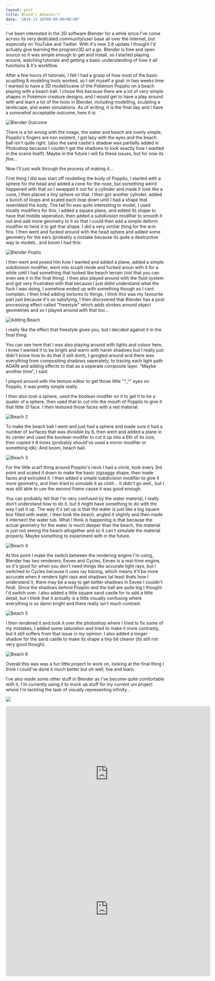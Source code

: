 ```yaml
---
layout: post
title: Blend'r Adventu'r
date: '2019-11-10T00:00:00+00:00'
---
```

I've been interested in the 3D software Blender for a while since I've come across its very dedicated community/user base all over the internet, but especially on YouTube and Twitter. With it's new 2.8 update I thought I'd actually give learning the program/3D art a go. Blender is free and open source so it was simple enough to get and install, so I started playing around, watching tutorials and getting a basic understanding of how it all functions & it's workflow. 

After a few hours of tutorials, I felt I had a grasp of how most of the basic scuplting & modeling tools worked, so I set myself a goal: in two weeks time I wanted to have a 3D model/scene of the Pokémon Popplio on a beach playing with a beach ball. I chose this because there are a lot of very simple shapes in Pokémon creature designs, and I would get to have a play around with and learn a lot of the tools in Blender, including modelling, sculpting a landscape, and water simulations. As of writing, it is the final day and I have a *somewhat* acceptable outcome, here it is: 


![Blender Outcome](/assets/posts/blendr_outcome.png)

There is a lot wrong with the image, the water and beach are overly simple, Popplio's fingers are non existent, I got lazy with the eyes and the beach ball isn't quite right. (also the sand castle's shadow was partially added in Photoshop because I couldn't get the shadows to look exactly how I wanted in the scene itself). Maybe in the future I will fix these issues, but for now its *fine*... 

Now I'll just walk through the process of making it... 

First thing I did was start off modelling the body of Popplio, I started with a sphere for the head and added a cone for the nose, but something weird happened with that so I swapped it out for a cylinder and made it look like a cone, I then placed a tiny sphere on that. I then got another cylinder, added a bunch of loops and scaled each loop down until I had a shape that resembled the body. 
The tail fin was quite interesting to model, I used mostly modifiers for this, I added a square plane, and edited its shape to have that middle seperation, then added a subdivision modifier to smooth it out and add more geometry to it so that I could then add a simple deform modifier to twist it to get that shape. I did a very similar thing for the arm fins. I then went and fucked around with the head sphere and added some geometry for the ears (probably a mistake because its quite a destructive way to model).. and boom I had this: 

![Blender Poplio](/assets/posts/blendr_poplio.png)

I then went and posed him how I wanted and added a plane, added a simple subdivision modifier, went into scuplt mode and fucked aroun with it for a while until I had something that looked like beach terrain (not that you can even see it in the final thing). I then also played around with the fluid system and got very frustrated with that because I just didnt understand what the fuck I was doing, I somehow ended up with something though so I cant complain. 
I then tried adding textures to things, I think this was my favourite part just because it's so satisfying, I then discovered that Blender has a post processing effect called "freestyle" which adds strokes around object geometries and so I played around with that too... 

![Adding Beach](/assets/posts/blendr_alphabeach.png)

I really like the effect that freestyle gives you, but I decided against it in the final thing.

You can see here that I was also playing around with lights and colour here, I knew I wanted it to be bright and warm with harsh shadows but I really just didn't know how to do that (I still dont), I googled around and there was everything from compositing shadows seperately, to tracing each light path AGAIN and adding effects to that as a seperate composite layer. "Maybe another time", I said. 

I played around with the texture editor to get those little "^_^" eyes on Popplio, it was pretty simple really. 

I then also took a sphere, used the boolean modifer on it to get it to be a quater of a sphere, then used that to cut into the mouth of Popplio to give it that little :D face. I then textured those faces with a red material.

![Beach 2](assets/posts/blendr_beach2.png)

To make the beach ball I went and just had a sphere and made sure it had a number of surfaces that was divisible by 6, then went and added a plane in its center and used the boolean modifer to cut it up into a 6th of its size, then copied it 6 times (probably should've used a mirror modifier or something idk). And boom, beach ball.

![Beach 3](assets/posts/blendr_beach3.png)

For the little scarf thing around Popplio's neck I had a circle, took every 3rd point and scaled it down to make the basic zigzaggy shape, then made faces and extruded it. I then added a simple subdivision modifier to give it more geometry, and then tried to simulate it as cloth... It didn't go well., but I was still able to use the second frame cause it was good enough. 

You can probably tell that I'm very confused by the water material, I really don't understand how to do it, but it might have something to do with the way I set it up. The way it's set up is that the water is just like a big square box filled with water, I then took the beach, angled it slightly and then made it intersect the water tub. What I think is happening is that because the actual geometry for the water is much deeper than the beach, the material is just not seeing the beach altogether and so it can't simulate the material properly. Maybe something to experiment with in the future. 

![Beach 4](assets/posts/blendr_beach4.png)

At this point I make the switch between the rendering engine I'm using, Blender has two renderers, Eevee and Cycles, Eevee is a real-time engine, so it's good for when you don't need things like accurate light rays, but I switched to Cycles because it uses ray tracing, which means it'll be more accurate when it renders light rays and shadows (at least thats how I understand it, there may be a way to get better shadows in Eevee I couldn't find). Since the shadows behind Popplio and the ball are quite big I thought I'd switch over. I also added a little square sand castle for to add a little detail, but I think that it actually is a little visually confusing where everything is so damn bright and there really isn't much contrast. 

![Beach 5](assets/posts/blendr_beach5.png)

I then rendered it and took it over the photoshop where I tried to fix some of my mistakes, I added some saturation and tried to make it more contrasty, but it still suffers from that issue in my opinion. I also added a longer shadow for the sand castle to make its shape a tiny bit clearer (its still not very good though).

![Beach 6](assets/posts/blendr_beach6.png)

Overall this was was a fun little project to work on, looking at the final thing I think I could've done it much better but oh well, live and learn. 

I've also made some other stuff in Blender as I've become quite comfortable with it, I'm currently using it to mock up stuff for my current uni project where I'm tackling the task of visually representing infinity...

![](assets/posts/stance_book_mirror.png)

<iframe width="650" height="430" src="https://www.youtube.com/embed/wjBmzWBa8OY" frameborder="0" allow="accelerometer; autoplay; clipboard-write; encrypted-media; gyroscope; picture-in-picture" allowfullscreen></iframe>

<iframe width="650" height="430" src="https://www.youtube.com/embed/sZXMt8gDk2M" frameborder="0" allow="accelerometer; autoplay; clipboard-write; encrypted-media; gyroscope; picture-in-picture" allowfullscreen></iframe>